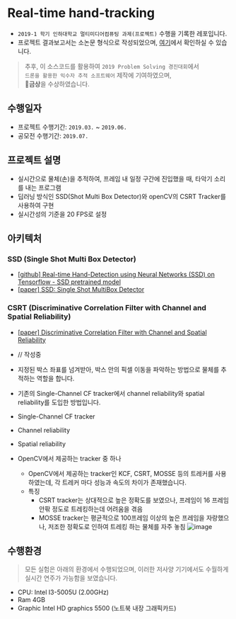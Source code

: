 # Real-time hand-tracking

- `2019-1 학기 인하대학교 멀티미디어컴퓨팅 과제(프로젝트)` 수행을 기록한 레포입니다.  
- 프로젝트 결과보고서는 소논문 형식으로 작성되었으며, [여기](https://github.com/bsm8734/real-time-hand-tracking/blob/master/Final%20Report/realtime-hand-tracking-using-CSRT_SSD.pdf)에서 확인하실 수 있습니다.

> 추후, 이 소스코드를 활용하여 `2019 Problem Solving 경진대회`에서  
> `드론을 활용한 익수자 추적 소프트웨어` 제작에 기여하였으며,   
> 🏅**금상**을 수상하였습니다.  

## 수행일자

- 프로젝트 수행기간: `2019.03.` ~ `2019.06.`
- 공모전 수행기간: `2019.07.`

## 프로젝트 설명

- 실시간으로 물체(손)을 추적하여, 프레임 내 일정 구간에 진입했을 때, 타악기 소리를 내는 프로그램
- 딥러닝 방식인 SSD(Shot Multi Box Detector)와 openCV의 CSRT Tracker를 사용하여 구현
- 실시간성의 기준을 20 FPS로 설정

## 아키텍처

### SSD (Single Shot Multi Box Detector)

- [[github] Real-time Hand-Detection using Neural Networks (SSD) on Tensorflow - SSD pretrained model](https://github.com/victordibia/handtracking)
- [[paper] SSD: Single Shot MultiBox Detector](https://arxiv.org/abs/1512.02325)

### CSRT (Discriminative Correlation Filter with Channel and Spatial Reliability)

- [[paper] Discriminative Correlation Filter with Channel and Spatial Reliability](https://arxiv.org/abs/1611.08461)

- // 작성중
- 지정된 박스 좌표를 넘겨받아, 박스 안의 픽셀 이동을 파악하는 방법으로 물체를 추적하는 역할을 합니다.
- 기존의 Single-Channel CF tracker에서 channel reliability와 spatial reliability를 도입한 방법입니다.
- Single-Channel CF tracker
- Channel reliability
- Spatial reliability
- OpenCV에서 제공하는 tracker 중 하나
  - OpenCV에서 제공하는 tracker인 KCF, CSRT, MOSSE 등의 트레커를 사용하였는데, 각 트레커 마다 성능과 속도의 차이가 존재했습니다.
  - 특징
    - CSRT tracker는 상대적으로 높은 정확도를 보였으나, 프레임이 16 프레임 안팎 정도로 트레킹하는데 어려움을 겪음
    - MOSSE tracker는 평균적으로 100프레임 이상의 높은 프레임을 자랑했으나, 저조한 정확도로 인하여 트레킹 하는 물체를 자주 놓침
     ![image](https://user-images.githubusercontent.com/35002768/136603480-aa12952a-aa6e-44db-b5d3-a1ebad199211.png)


## 수행환경

> 모든 실험은 아래의 환경에서 수행되었으며, 이러한 저사양 기기에서도 수월하게 실시간 연주가 가능함을 보였습니다.  

- CPU: Intel I3-5005U (2.00GHz)
- Ram 4GB
- Graphic Intel HD graphics 5500 (노트북 내장 그래픽카드)

